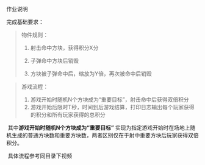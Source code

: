 作业说明

完成基础要求：

> 物件规则：
> 1. 射击命中方块，获得积分X分
>
> 2. 子弹命中方块后销毁
>
> 3. 方块被子弹命中后，缩放为Y倍，再次被命中后销毁
>
>   

> 游戏流程：
>
> 1. 游戏开始时随机N个方块成为“重要目标”，射击命中后获得双倍积分
> 2. 游戏开始后限时T秒，时间到后游戏结算，打印日志输出每个玩家获得的积分和所有玩家获得的总积分

​	其中**游戏开始时随机N个方块成为“重要目标”** 实现为指定游戏开始时在场地上随机生成的普通方块数和重要方块数，两者区别仅在于射中重要方块后玩家获得双倍积分。

​	具体流程参考同目录下视频